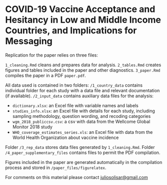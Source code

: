 # COVID-19 Vaccine Acceptance and Hesitancy in Low and Middle Income Countries, and Implications for Messaging

Replication for the paper relies on three files:

`1_cleaning.Rmd` cleans and prepares data for analysis.
`2_tables.Rmd` creates figures and tables included in the paper and other diagnostics.
`3_paper.Rmd` compiles the paper in a PDF `paper.pdf`.

All data used is contained in two folders:
`/1_country_data` contains individual folder for each study with a data file and relevant documentation (if available).
`/2_input_data` contains auxiliary data files for the analysis:

- `dictionary.xlsx`: an Excel file with variable names and labels
- `studies_info.xlsx`: an Excel file with details for each study, including sampling methodology, question wording, and recoding categories
- `wgm_2018_publiccsv.csv`: a csv with data from the Wellcome Global Monitor 2018 study
- `WHO_coverage_estimates_series.xls`: an Excel file with data from the World Health Organization about vaccine incidence

Folder `/3_rep_data` stores data files generated by `1_cleaning.Rmd`.
Folder `/4_paper_supplementary_files` contains files to permit the PDF compilation.

Figures included in the paper are generated automatically in the compilation process and stored in `/paper_files/figurelatex`.

For comments on this material please contact juliosolisar@gmail.com

